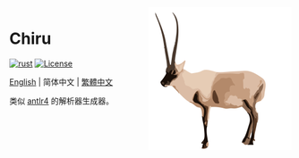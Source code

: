 <img src="icon/chiru-256.svg" align="right" width="256" height="256"/>

# Chiru

[![rust](https://img.shields.io/badge/rust-1.64-green)](https://www.rust-lang.org/)
[![License](https://img.shields.io/badge/license-MIT-blue.svg)](https://raw.githubusercontent.com/Qiu-Weidong/Chiru/main/LICENSE)

[English](README.md) | 简体中文 | [繁體中文](README.zh-Hant.md)


类似 [antlr4](https://github.com/antlr/antlr4.git) 的解析器生成器。




